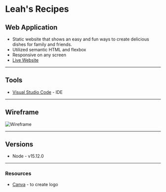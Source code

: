 # Leah's Recipes

## Web Application

- Static website that shows an easy and fun ways to create delicious dishes for family and friends.
- Utilized semantic HTML and flexbox
- Responsive on any screen 
- [Live Website]()
---

## Tools

- [Visual Studio Code](https://code.visualstudio.com/) - IDE

---

## Wireframe

![Wireframe]()

---

## Versions

- Node - v15.12.0

---

### Resources

- [Canva](https://www.canva.com/) - to create logo